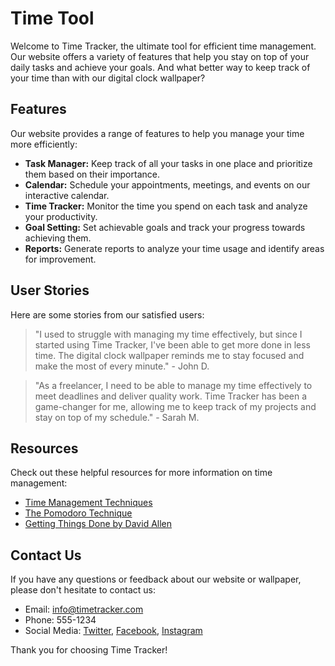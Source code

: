 <!--font:Poppins-->

# Time Tool

Welcome to Time Tracker, the ultimate tool for efficient time management. Our website offers a variety of features that help you stay on top of your daily tasks and achieve your goals. And what better way to keep track of your time than with our digital clock wallpaper?

## Features

Our website provides a range of features to help you manage your time more efficiently:

- **Task Manager:** Keep track of all your tasks in one place and prioritize them based on their importance.
- **Calendar:** Schedule your appointments, meetings, and events on our interactive calendar.
- **Time Tracker:** Monitor the time you spend on each task and analyze your productivity.
- **Goal Setting:** Set achievable goals and track your progress towards achieving them.
- **Reports:** Generate reports to analyze your time usage and identify areas for improvement.

## User Stories

Here are some stories from our satisfied users:

> "I used to struggle with managing my time effectively, but since I started using Time Tracker, I've been able to get more done in less time. The digital clock wallpaper reminds me to stay focused and make the most of every minute." - John D.

> "As a freelancer, I need to be able to manage my time effectively to meet deadlines and deliver quality work. Time Tracker has been a game-changer for me, allowing me to keep track of my projects and stay on top of my schedule." - Sarah M.

## Resources

Check out these helpful resources for more information on time management:

- [Time Management Techniques](#)
- [The Pomodoro Technique](#)
- [Getting Things Done by David Allen](#)

## Contact Us

If you have any questions or feedback about our website or wallpaper, please don't hesitate to contact us:

- Email: info@timetracker.com
- Phone: 555-1234
- Social Media: [Twitter](#), [Facebook](#), [Instagram](#)

Thank you for choosing Time Tracker!

<!--

Write me content for website with wallpaper which alt text is:

"A wallpaper featuring a simple graphic of a digital clock or timer, with space for setting alarms and countdowns."

The name/title of the page should not be 1:1 copy of the alt text but rather a real content of the website which is using this wallpaper.

- Use markdown format 
- Start with heading
- Heading should be short and concise
- The content should look like a real website 
- The website should not be about the wallpaper, wallpaper is just a related background
- Heading should be contain work "wallpaper" or "background"
- Include real sections like references, contact, user stories, etc. use things relevant to the page purpose.
- Feel free to use structure like headings, bullets, numbering, blockquotes, paragraphs, horizontal lines, etc.
- You can use formatting like bold or _italic_
- You can include UTF-8 emojis
- Links should be only #hash anchors (and you can refer to the document itself)
- Do not include images


---


Write me content for website with wallpaper which alt text is:

"A wallpaper featuring a simple graphic of a digital clock or timer, with space for setting alarms and countdowns."

The name/title of the page should not be 1:1 copy of the alt text but rather a real content of the website which is using this wallpaper.

- Use markdown format 
- Start with heading
- Heading should be short and concise
- The content should look like a real website 
- The website should not be about the wallpaper, wallpaper is just a related background
- Heading should be contain work "wallpaper" or "background"
- Include real sections like references, contact, user stories, etc. use things relevant to the page purpose.
- Feel free to use structure like headings, bullets, numbering, blockquotes, paragraphs, horizontal lines, etc.
- You can use formatting like bold or _italic_
- You can include UTF-8 emojis
- Links should be only #hash anchors (and you can refer to the document itself)
- Do not include images


---


# Time Tracker - A Simple and Effective Way to Manage Your Time

Welcome to Time Tracker, the ultimate tool for managing your time effectively. Our website offers a range of features that help you stay on top of your daily tasks and achieve your goals. And what better way to keep track of your time than with our wallpaper featuring a simple graphic of a digital clock or timer, with space for setting alarms and countdowns.

## Features

Our website offers a variety of features to help you manage your time more efficiently:

- **Task Manager:** Keep track of all your tasks in one place and prioritize them based on their importance.
- **Calendar:** Schedule your appointments, meetings, and events on our interactive calendar.
- **Time Tracker:** Monitor the time you spend on each task and analyze your productivity.
- **Goal Setting:** Set achievable goals and track your progress towards achieving them.
- **Reports:** Generate reports to analyze your time usage and identify areas for improvement.

## User Stories

Here are some stories from our satisfied users:

> "I used to struggle with managing my time effectively, but since I started using Time Tracker, I've been able to get more done in less time. The wallpaper with the digital clock reminds me to stay focused and make the most of every minute." - John D.

> "As a freelancer, I need to be able to manage my time effectively to meet deadlines and deliver quality work. Time Tracker has been a game-changer for me, allowing me to keep track of my projects and stay on top of my schedule." - Sarah M.

## References

Check out these helpful resources for more information on time management:

- [Time Management Techniques](#)
- [The Pomodoro Technique](#)
- [Getting Things Done by David Allen](#)

## Contact Us

If you have any questions or feedback about our website or wallpaper, please don't hesitate to contact us:

- Email: info@timetracker.com
- Phone: 555-1234
- Social Media: [Twitter](#), [Facebook](#), [Instagram](#)

Thank you for choosing Time Tracker!


---


Heading is too long, rewrite whole content.


---


# Time Tracker - Manage Your Time Effectively

Welcome to Time Tracker, the ultimate tool for managing your time effectively. Our website offers a range of features that help you stay on top of your daily tasks and achieve your goals. And what better way to keep track of your time than with our digital clock wallpaper?

## Features

Our website offers a variety of features to help you manage your time more efficiently:

- **Task Manager:** Keep track of all your tasks in one place and prioritize them based on their importance.
- **Calendar:** Schedule your appointments, meetings, and events on our interactive calendar.
- **Time Tracker:** Monitor the time you spend on each task and analyze your productivity.
- **Goal Setting:** Set achievable goals and track your progress towards achieving them.
- **Reports:** Generate reports to analyze your time usage and identify areas for improvement.

## User Stories

Here are some stories from our satisfied users:

> "I used to struggle with managing my time effectively, but since I started using Time Tracker, I've been able to get more done in less time. The digital clock wallpaper reminds me to stay focused and make the most of every minute." - John D.

> "As a freelancer, I need to be able to manage my time effectively to meet deadlines and deliver quality work. Time Tracker has been a game-changer for me, allowing me to keep track of my projects and stay on top of my schedule." - Sarah M.

## Resources

Check out these helpful resources for more information on time management:

- [Time Management Techniques](#)
- [The Pomodoro Technique](#)
- [Getting Things Done by David Allen](#)

## Contact Us

If you have any questions or feedback about our website or wallpaper, please don't hesitate to contact us:

- Email: info@timetracker.com
- Phone: 555-1234
- Social Media: [Twitter](#), [Facebook](#), [Instagram](#)

Thank you for choosing Time Tracker!


---


Heading is too long, rewrite whole content.


---


# Time Tracker - Efficiently Manage Your Time

Welcome to Time Tracker, the ultimate tool for efficiently managing your time. Our website offers a range of features that help you stay on top of your daily tasks and achieve your goals. And what better way to keep track of your time than with our digital clock wallpaper?

## Features

Our website offers a variety of features to help you manage your time more efficiently:

- **Task Manager:** Keep track of all your tasks in one place and prioritize them based on their importance.
- **Calendar:** Schedule your appointments, meetings, and events on our interactive calendar.
- **Time Tracker:** Monitor the time you spend on each task and analyze your productivity.
- **Goal Setting:** Set achievable goals and track your progress towards achieving them.
- **Reports:** Generate reports to analyze your time usage and identify areas for improvement.

## User Stories

Here are some stories from our satisfied users:

> "I used to struggle with managing my time effectively, but since I started using Time Tracker, I've been able to get more done in less time. The digital clock wallpaper reminds me to stay focused and make the most of every minute." - John D.

> "As a freelancer, I need to be able to manage my time effectively to meet deadlines and deliver quality work. Time Tracker has been a game-changer for me, allowing me to keep track of my projects and stay on top of my schedule." - Sarah M.

## Resources

Check out these helpful resources for more information on time management:

- [Time Management Techniques](#)
- [The Pomodoro Technique](#)
- [Getting Things Done by David Allen](#)

## Contact Us

If you have any questions or feedback about our website or wallpaper, please don't hesitate to contact us:

- Email: info@timetracker.com
- Phone: 555-1234
- Social Media: [Twitter](#), [Facebook](#), [Instagram](#)

Thank you for choosing Time Tracker!


---


Heading is too long, rewrite whole content.


---


# Time Tracker - Efficient Time Management

Welcome to Time Tracker, the ultimate tool for efficient time management. Our website offers a variety of features that help you stay on top of your daily tasks and achieve your goals. And what better way to keep track of your time than with our digital clock wallpaper?

## Features

Our website provides a range of features to help you manage your time more efficiently:

- **Task Manager:** Keep track of all your tasks in one place and prioritize them based on their importance.
- **Calendar:** Schedule your appointments, meetings, and events on our interactive calendar.
- **Time Tracker:** Monitor the time you spend on each task and analyze your productivity.
- **Goal Setting:** Set achievable goals and track your progress towards achieving them.
- **Reports:** Generate reports to analyze your time usage and identify areas for improvement.

## User Stories

Here are some stories from our satisfied users:

> "I used to struggle with managing my time effectively, but since I started using Time Tracker, I've been able to get more done in less time. The digital clock wallpaper reminds me to stay focused and make the most of every minute." - John D.

> "As a freelancer, I need to be able to manage my time effectively to meet deadlines and deliver quality work. Time Tracker has been a game-changer for me, allowing me to keep track of my projects and stay on top of my schedule." - Sarah M.

## Resources

Check out these helpful resources for more information on time management:

- [Time Management Techniques](#)
- [The Pomodoro Technique](#)
- [Getting Things Done by David Allen](#)

## Contact Us

If you have any questions or feedback about our website or wallpaper, please don't hesitate to contact us:

- Email: info@timetracker.com
- Phone: 555-1234
- Social Media: [Twitter](#), [Facebook](#), [Instagram](#)

Thank you for choosing Time Tracker!


---


Write me a Google font which is best fitting for the website.

Pick from the list:
- IBM Plex Sans
- Roboto
- Orbitron
- Futura
- Raleway
- Alegreya
- Lobster
- Great Vibes
- Open Sans
- Barlow Condensed
- Exo 2
- Poppins
- Dancing Script
- Inter
- Lato
- Montserrat
- Playfair Display


Write just the font name nothing else.


---


Poppins

-->
